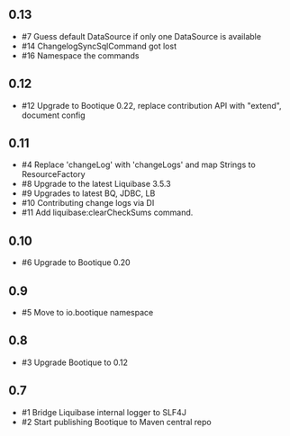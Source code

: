 ## 0.13

* #7 Guess default DataSource if only one DataSource is available
* #14 ChangelogSyncSqlCommand got lost
* #16 Namespace the commands 

## 0.12

* #12 Upgrade to Bootique 0.22, replace contribution API with "extend", document config

## 0.11

* #4 Replace 'changeLog' with 'changeLogs' and map Strings to ResourceFactory
* #8 Upgrade to the latest Liquibase 3.5.3
* #9 Upgrades to latest BQ, JDBC, LB
* #10 Contributing change logs via DI
* #11 Add liquibase:clearCheckSums command.

## 0.10

* #6  Upgrade to Bootique 0.20

## 0.9

* #5 Move to io.bootique namespace

## 0.8

* #3 Upgrade Bootique to 0.12

## 0.7

* #1 Bridge Liquibase internal logger to SLF4J
* #2 Start publishing Bootique to Maven central repo
